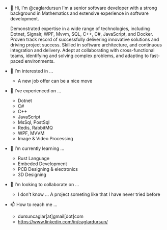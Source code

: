 - 👋 Hi, I’m @caglardursun 
    I'm a senior software developer with a strong background in Mathematics and extensive experience in software development.

    Demonstrated expertise in a wide range of technologies, including Dotnet, Signalr, WPF, Mvvm, SQL, C++, C#, JavaScript, and Docker. Proven track record of successfully delivering innovative solutions and driving project success. Skilled in software architecture, and continuous integration and delivery. Adept at collaborating with cross-functional teams, identifying and solving complex problems, and adapting to fast-paced environments.

- 👀 I’m interested in ... 
  * A new job offer can be a nice move 
- 🌱 I’ve experienced on ...
  * Dotnet 
  * C# 
  * C++
  * JavaScript
  * MsSql, PostSql 
  * Redis, RabbitMQ
  * WPF, MVVM
  * Image & Video Processing        
- 🌱 I’m currently learning ...
  * Rust Language 
  * Embeded Development 
  * PCB Designing & electronics 
  * 3D Designing
- 💞️ I’m looking to collaborate on ...
  * I don't know ... A project someting like that I have never tried before 

- 📫 How to reach me ...      
  * dursuncaglar[at]gmail[dot]com 
  * https://www.linkedin.com/in/caglardursun/
      

